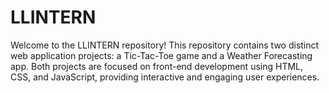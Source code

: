 # LLINTERN
Welcome to the LLINTERN repository! This repository contains two distinct web application projects: 
a Tic-Tac-Toe game and a 
Weather Forecasting app. Both projects are focused on front-end development using HTML, CSS, and JavaScript, providing interactive and engaging user experiences.
